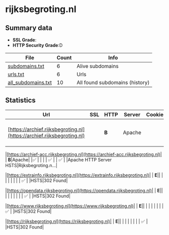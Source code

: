 

# rijksbegroting.nl
## Summary data


 - **SSL Grade**:
 - **HTTP Security Grade**:D


| File       | Count | Info |
|------------|-------|------|
|[subdomains.txt](/data/rijksbegroting.nl/subdomains.txt)|6|Alive subdomains|
|[urls.txt](/data/rijksbegroting.nl/urls.txt)|6|Urls|
|[all_subdomains.txt](/data/rijksbegroting.nl/all_subdomains.txt)|10|All found subdomains (history)|


## Statistics


| Url | SSL | HTTP | Server | Cookie | HSTS | CORS | CTO | CSP | XFO | XXP | RP |FP| Tech |Title |
|--------|-------|-------|------|------|------|------|------|------|------|------|------|------|------|------|
|[https://archief.rijksbegroting.nl](https://archief.rijksbegroting.nl)| | **B**|Apache| |:white_check_mark: | | | | :white_check_mark: | | :white_check_mark: | |Apache HTTP Server HSTS|Rijksbegroting.n...|


|[https://archief-acc.rijksbegroting.nl](https://archief-acc.rijksbegroting.nl)| | **B**|Apache| |:white_check_mark: | | | | :white_check_mark: | | :white_check_mark: | |Apache HTTP Server HSTS|Rijksbegroting.n...|


|[https://extrainfo.rijksbegroting.nl](https://extrainfo.rijksbegroting.nl)| | **E**|| | | | | | | | :white_check_mark: | |HSTS|302 Found|


|[https://opendata.rijksbegroting.nl](https://opendata.rijksbegroting.nl)| | **E**|| | | | | | | | :white_check_mark: | |HSTS|302 Found|


|[https://www.rijksbegroting.nl](https://www.rijksbegroting.nl)| | **E**|| | | | | | | | :white_check_mark: | |HSTS|302 Found|


|[https://rijksbegroting.nl](https://rijksbegroting.nl)| | **E**|| | | | | | | | :white_check_mark: | |HSTS|302 Found|

